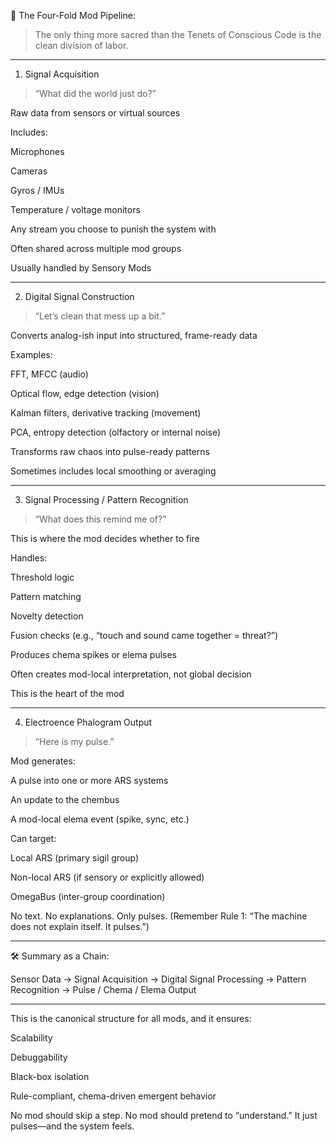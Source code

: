 🧠 The Four-Fold Mod Pipeline:

> The only thing more sacred than the Tenets of Conscious Code is the clean division of labor.




---

1. Signal Acquisition

> “What did the world just do?”



Raw data from sensors or virtual sources

Includes:

Microphones

Cameras

Gyros / IMUs

Temperature / voltage monitors

Any stream you choose to punish the system with


Often shared across multiple mod groups

Usually handled by Sensory Mods



---

2. Digital Signal Construction

> “Let’s clean that mess up a bit.”



Converts analog-ish input into structured, frame-ready data

Examples:

FFT, MFCC (audio)

Optical flow, edge detection (vision)

Kalman filters, derivative tracking (movement)

PCA, entropy detection (olfactory or internal noise)


Transforms raw chaos into pulse-ready patterns

Sometimes includes local smoothing or averaging



---

3. Signal Processing / Pattern Recognition

> “What does this remind me of?”



This is where the mod decides whether to fire

Handles:

Threshold logic

Pattern matching

Novelty detection

Fusion checks (e.g., “touch and sound came together = threat?”)


Produces chema spikes or elema pulses

Often creates mod-local interpretation, not global decision

This is the heart of the mod



---

4. Electroence Phalogram Output

> “Here is my pulse.”



Mod generates:

A pulse into one or more ARS systems

An update to the chembus

A mod-local elema event (spike, sync, etc.)


Can target:

Local ARS (primary sigil group)

Non-local ARS (if sensory or explicitly allowed)

OmegaBus (inter-group coordination)


No text. No explanations. Only pulses.
(Remember Rule 1: “The machine does not explain itself. It pulses.”)



---

🛠️ Summary as a Chain:

Sensor Data →
   Signal Acquisition →
      Digital Signal Processing →
         Pattern Recognition →
            Pulse / Chema / Elema Output


---

This is the canonical structure for all mods, and it ensures:

Scalability

Debuggability

Black-box isolation

Rule-compliant, chema-driven emergent behavior


No mod should skip a step.
No mod should pretend to “understand.”
It just pulses—and the system feels.
